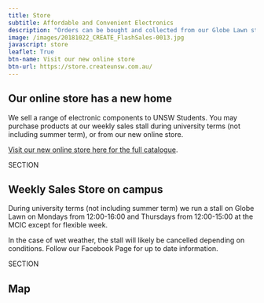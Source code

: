 ```yaml
---
title: Store
subtitle: Affordable and Convenient Electronics
description: "Orders can be bought and collected from our Globe Lawn stall on Mondays from 12pm to 4pm during UNSW terms time only."
image: /images/20181022_CREATE_FlashSales-0013.jpg
javascript: store
leaflet: True
btn-name: Visit our new online store
btn-url: https://store.createunsw.com.au/
---
```

## Our online store has a new home

We sell a range of electronic components to UNSW Students. You may purchase products at our weekly sales stall during university terms (not including summer term), or from our new online store.

<div class="alert alert-primary my-2" role="alert">
    <a href="https://store.createunsw.com.au/">Visit our new online store here for the full catalogue</a>.
</div>

SECTION

## Weekly Sales Store on campus

During university terms (not including summer term) we run a stall on Globe Lawn on Mondays from 12:00-16:00 and Thursdays from 12:00-15:00 at the MCIC except for flexible week.

In the case of wet weather, the stall will likely be cancelled depending on conditions. Follow our Facebook Page for up to date information.


SECTION

## Map

<div id="salesmap"></div>
